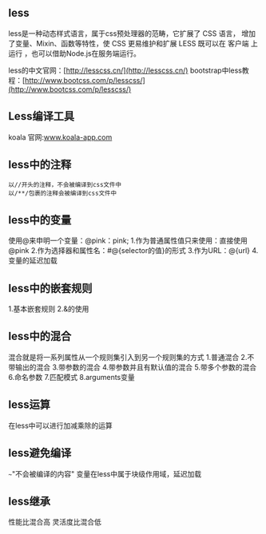 ## less

 less是一种动态样式语言，属于css预处理器的范畴，它扩展了 CSS 语言，
 增加了变量、Mixin、函数等特性，使 CSS 更易维护和扩展
 LESS 既可以在 客户端 上运行 ，也可以借助Node.js在服务端运行。

 less的中文官网：[http://lesscss.cn/](http://lesscss.cn/)
 bootstrap中less教程：[http://www.bootcss.com/p/lesscss/](http://www.bootcss.com/p/lesscss/)

## Less编译工具

 koala 官网:www.koala-app.com

## less中的注释

    以//开头的注释，不会被编译到css文件中
    以/**/包裹的注释会被编译到css文件中  

## less中的变量

 使用@来申明一个变量：@pink：pink;
 1.作为普通属性值只来使用：直接使用@pink
 2.作为选择器和属性名：#@{selector的值}的形式
 3.作为URL：@{url}
 4.变量的延迟加载

## less中的嵌套规则

 1.基本嵌套规则
 2.&的使用

## less中的混合

 混合就是将一系列属性从一个规则集引入到另一个规则集的方式
 1.普通混合
 2.不带输出的混合
 3.带参数的混合
 4.带参数并且有默认值的混合
 5.带多个参数的混合
 6.命名参数
 7.匹配模式
 8.arguments变量

## less运算

 在less中可以进行加减乘除的运算

## less避免编译

`~`"不会被编译的内容"  变量在less中属于块级作用域，延迟加载

## less继承

 性能比混合高
 灵活度比混合低
